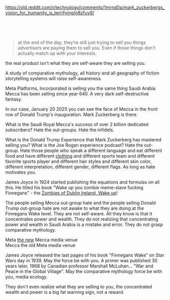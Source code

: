 https://old.reddit.com/r/technology/comments/1mrnd0a/mark_zuckerbergs_vision_for_humanity_is_terrifying/n8zfuy9/

&nbsp;

&nbsp;


> at the end of the day, they're still just trying to sell you things advertisers are paying them to sell you. Even if those things don't actually match up with your interests.

the real product isn't what they are self-aware they are selling you.

A study of comparative mythology, all history and all geography of fiction storytelling systems will raise self-awareness.

Meta Platforms, Incorporated is selling you the same thing Saudi Arabia Mecca has been selling since year 640. A very dark self-destructive fantasy.

In our case, January 20 2025 you can see the face of Mecca in the front row of  Donald Trump's inauguration. Mark Zuckerberg is there.

What is the Saudi Royal Mecca's success of over 2 billion dedicated subscribers? Hate the out-groups. Hate the infidels.

What is the Donald Trump Experience that Mark Zuckerberg has mastered selling you? What is the Joe Rogan experience podcast? Hate the out-group. Hate those people who speak a different language and eat different food and have different [clothing](https://www.youtube.com/watch?v=XEm3Kx7bAxo) and different sports team and different favorite sports player and different hair styles and different skin color, different interpretation, different gender, different flags. As long as hate motivates you.

James Joyce in 1924 started  publishing the equations and formulas on all this.  He titled his book "Wake up you zombie meme-slave fucking Finnegans" - the [Zombies of Dublin Ireland, Wake up](https://www.youtube.com/watch?v=6Ejga4kJUts)!

The people selling Mecca out-group hate and the people selling Donald Trump out-group hate are not awake to what they are doing at the Finnegans Wake level. They are not self-aware. All they know is that it concentrates power and wealth. They do not realizing that concentrating power and wealth in Saudi Arabia is a mistake and error. They do not grasp comparative mythology.

Meta [the new](https://www.youtube.com/watch?v=5eAQa4MOGkE) Mecca media venue    
Mecca the old Meta media venue   

James Joyce released  the last pages of his book "Finnegans Wake" on Star Wars day in 1939. May the force be with you. A primer was published 30 years later, 1968 by Canadian professor Marshall McLuhan... "War and Peace in the Global Village". May the comparative mythology force be with you, media ecology.

They don't even realize what they are selling to you, the concentrated wealth and power is a big fat warning sign, not a reward.
